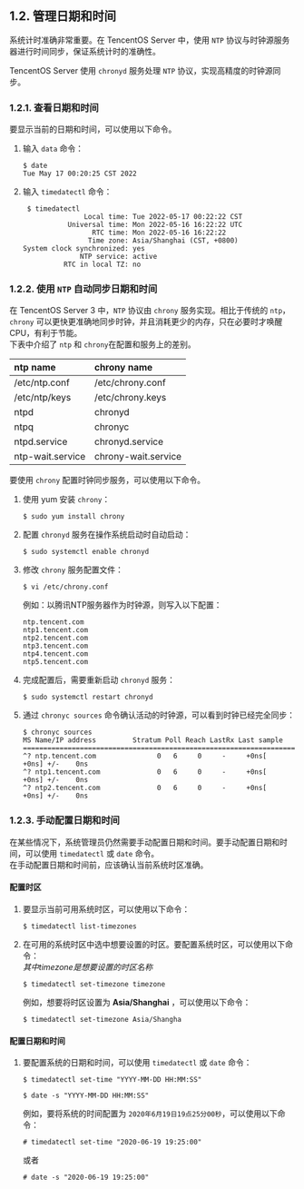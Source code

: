 ## 1.2. 管理日期和时间

系统计时准确非常重要。在 TencentOS Server 中，使用 `NTP` 协议与时钟源服务器进行时间同步，保证系统计时的准确性。

TencentOS Server 使用 `chronyd` 服务处理 `NTP` 协议，实现高精度的时钟源同步。

### 1.2.1. 查看日期和时间

要显示当前的日期和时间，可以使用以下命令。

1. 输入 `data` 命令：
   ```none
   $ date
   Tue May 17 00:20:25 CST 2022
   ```

2. 输入 `timedatectl` 命令：
   ```none
    $ timedatectl
                  Local time: Tue 2022-05-17 00:22:22 CST
              Universal time: Mon 2022-05-16 16:22:22 UTC
                    RTC time: Mon 2022-05-16 16:22:22
                   Time zone: Asia/Shanghai (CST, +0800)
   System clock synchronized: yes
                 NTP service: active
             RTC in local TZ: no
   ```

### 1.2.2. 使用 `NTP` 自动同步日期和时间

在 TencentOS Server 3 中，`NTP` 协议由 `chrony` 服务实现。相比于传统的 `ntp`，`chrony` 可以更快更准确地同步时钟，并且消耗更少的内存，只在必要时才唤醒CPU，有利于节能。  
下表中介绍了 `ntp` 和 `chrony`在配置和服务上的差别。

| ntp name         | chrony name         |
| :--------------- | :------------------ |
| /etc/ntp.conf    | /etc/chrony.conf    |
| /etc/ntp/keys    | /etc/chrony.keys    |
| ntpd             | chronyd             |
| ntpq             | chronyc             |
| ntpd.service     | chronyd.service     |
| ntp-wait.service | chrony-wait.service |

要使用 `chrony` 配置时钟同步服务，可以使用以下命令。

1. 使用 yum 安装 `chrony`：  
   ```none
   $ sudo yum install chrony
   ```

2. 配置 `chronyd` 服务在操作系统启动时自动启动：  
   ```none
   $ sudo systemctl enable chronyd
   ```

3. 修改 `chrony` 服务配置文件：  
   ```none
   $ vi /etc/chrony.conf
   ```
   
   例如：以腾讯NTP服务器作为时钟源，则写入以下配置：  
   ```none
   ntp.tencent.com
   ntp1.tencent.com
   ntp2.tencent.com
   ntp3.tencent.com
   ntp4.tencent.com
   ntp5.tencent.com
   ```
   
4. 完成配置后，需要重新启动 `chronyd` 服务：  
   ```none
   $ sudo systemctl restart chronyd
   ```

5. 通过 `chronyc sources` 命令确认活动的时钟源，可以看到时钟已经完全同步：  
   ```none
   $ chronyc sources
   MS Name/IP address         Stratum Poll Reach LastRx Last sample               
   ===============================================================================
   ^? ntp.tencent.com               0   6     0     -     +0ns[   +0ns] +/-    0ns
   ^? ntp1.tencent.com              0   6     0     -     +0ns[   +0ns] +/-    0ns
   ^? ntp2.tencent.com              0   6     0     -     +0ns[   +0ns] +/-    0ns
   ```

### 1.2.3. 手动配置日期和时间  

在某些情况下，系统管理员仍然需要手动配置日期和时间。要手动配置日期和时间，可以使用 `timedatectl` 或 `date` 命令。  
在手动配置日期和时间前，应该确认当前系统时区准确。  

#### 配置时区

1. 要显示当前可用系统时区，可以使用以下命令：  
   ```none
   $ timedatectl list-timezones
   ```

2. 在可用的系统时区中选中想要设置的时区。要配置系统时区，可以使用以下命令：  
   *其中timezone是想要设置的时区名称*

   ```
   $ timedatectl set-timezone timezone
   ```

	例如，想要将时区设置为 **Asia/Shanghai** ，可以使用以下命令：   
	```
	$ timedatectl set-timezone Asia/Shangha
	```

#### 配置日期和时间

1. 要配置系统的日期和时间，可以使用 `timedatectl` 或 `date` 命令：  
   ```
   $ timedatectl set-time "YYYY-MM-DD HH:MM:SS"
   ```

   ```
   $ date -s "YYYY-MM-DD HH:MM:SS"
   ```

   例如，要将系统的时间配置为 `2020年6月19日19点25分00秒`，可以使用以下命令：

   ```
   # timedatectl set-time "2020-06-19 19:25:00"
   ```

   或者

   ```
   # date -s "2020-06-19 19:25:00"
   ```

   

